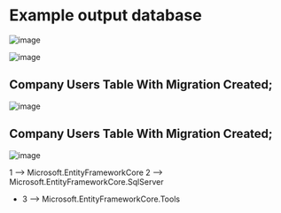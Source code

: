 # Example output database

![image](https://user-images.githubusercontent.com/53406778/215103105-9d51dc3e-49c5-415b-b325-726a78036b3a.png)


![image](https://user-images.githubusercontent.com/53406778/215103242-82cb12f5-178f-4e5d-88f2-895120e3c4d9.png)


## Company Users Table With Migration Created;
![image](https://user-images.githubusercontent.com/53406778/215103584-240cc3c0-1074-4e66-9273-ad0544cc7983.png)


## Company Users Table With Migration Created;
![image](https://user-images.githubusercontent.com/53406778/215103637-ff5c5614-89bc-4236-9473-446fd34e8a07.png)



1 --> Microsoft.EntityFrameworkCore
2 --> Microsoft.EntityFrameworkCore.SqlServer
* 3 --> Microsoft.EntityFrameworkCore.Tools
